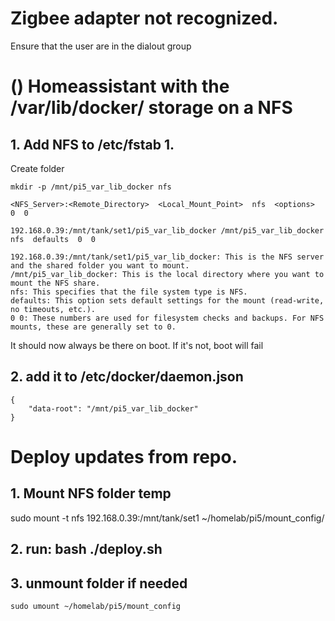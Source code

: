 
# Zigbee adapter not recognized.
Ensure that the user are in the dialout group

# () Homeassistant with the /var/lib/docker/ storage on a NFS
## 1. Add NFS to /etc/fstab 1.

Create folder
```
mkdir -p /mnt/pi5_var_lib_docker nfs
```

`<NFS_Server>:<Remote_Directory>  <Local_Mount_Point>  nfs  <options>  0  0`

```
192.168.0.39:/mnt/tank/set1/pi5_var_lib_docker /mnt/pi5_var_lib_docker nfs  defaults  0  0
```

    192.168.0.39:/mnt/tank/set1/pi5_var_lib_docker: This is the NFS server and the shared folder you want to mount.
    /mnt/pi5_var_lib_docker: This is the local directory where you want to mount the NFS share.
    nfs: This specifies that the file system type is NFS.
    defaults: This option sets default settings for the mount (read-write, no timeouts, etc.).
    0 0: These numbers are used for filesystem checks and backups. For NFS mounts, these are generally set to 0.


It should now always be there on boot. If it's not, boot will fail

## 2. add it to /etc/docker/daemon.json
```
{
    "data-root": "/mnt/pi5_var_lib_docker"
}
```

# Deploy updates from repo.

## 1. Mount NFS folder temp
sudo mount -t nfs 192.168.0.39:/mnt/tank/set1 ~/homelab/pi5/mount_config/

## 2. run: bash ./deploy.sh

## 3. unmount folder if needed
```
sudo umount ~/homelab/pi5/mount_config
```
